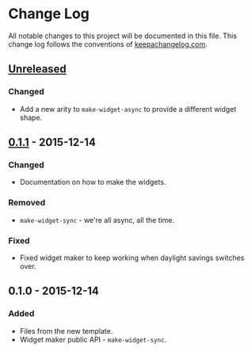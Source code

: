 # Change Log
All notable changes to this project will be documented in this file. This change log follows the conventions of [keepachangelog.com](http://keepachangelog.com/).

## [Unreleased][unreleased]
### Changed
- Add a new arity to `make-widget-async` to provide a different widget shape.

## [0.1.1] - 2015-12-14
### Changed
- Documentation on how to make the widgets.

### Removed
- `make-widget-sync` - we're all async, all the time.

### Fixed
- Fixed widget maker to keep working when daylight savings switches over.

## 0.1.0 - 2015-12-14
### Added
- Files from the new template.
- Widget maker public API - `make-widget-sync`.

[unreleased]: https://github.com/your-name/n3llyb0y.adventofcode/compare/0.1.1...HEAD
[0.1.1]: https://github.com/your-name/n3llyb0y.adventofcode/compare/0.1.0...0.1.1

